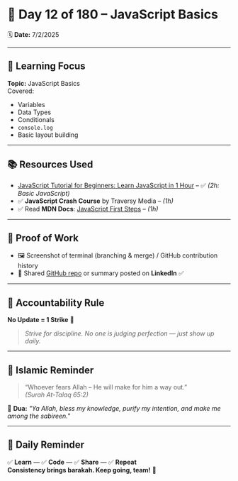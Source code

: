 # 🚀 Day 12 of 180 – JavaScript Basics

🗓 **Date:** 7/2/2025

---

## 🧠 Learning Focus

**Topic:** JavaScript Basics  
Covered:
- Variables  
- Data Types  
- Conditionals  
- `console.log`  
- Basic layout building

---

## 📚 Resources Used

- [JavaScript Tutorial for Beginners: Learn JavaScript in 1 Hour](https://www.youtube.com/watch?v=hdI2bqOjy3c) – ✅ *(2h: Basic JavaScript)*
- ✅ **JavaScript Crash Course** by Traversy Media – *(1h)*
- ✅ Read **MDN Docs**: [JavaScript First Steps](https://developer.mozilla.org/en-US/docs/Learn/JavaScript/First_steps) – *(1h)*

---

## 📸 Proof of Work

- 🖼 Screenshot of terminal (branching & merge) / GitHub contribution history  
- 🔗 Shared [GitHub repo](#) or summary posted on **LinkedIn** ✅

---

## 🛑 Accountability Rule

**No Update = 1 Strike** 🚫  
> *Strive for discipline. No one is judging perfection — just show up daily.*

---

## 🕋 Islamic Reminder

> “Whoever fears Allah – He will make for him a way out.”  
> *(Surah At-Talaq 65:2)*

🤲 **Dua:** *"Ya Allah, bless my knowledge, purify my intention, and make me among the sabireen."*

---

## 📢 Daily Reminder

✅ **Learn** — ✅ **Code** — ✅ **Share** — ✅ **Repeat**  
**Consistency brings barakah. Keep going, team!** 🌟
